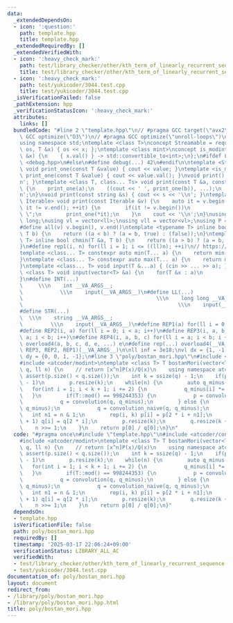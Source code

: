 ```yaml
---
data:
  _extendedDependsOn:
  - icon: ':question:'
    path: template.hpp
    title: template.hpp
  _extendedRequiredBy: []
  _extendedVerifiedWith:
  - icon: ':heavy_check_mark:'
    path: test/library_checker/other/kth_term_of_linearly_recurrent_sequence.test.cpp
    title: test/library_checker/other/kth_term_of_linearly_recurrent_sequence.test.cpp
  - icon: ':heavy_check_mark:'
    path: test/yukicoder/3044.test.cpp
    title: test/yukicoder/3044.test.cpp
  _isVerificationFailed: false
  _pathExtension: hpp
  _verificationStatusIcon: ':heavy_check_mark:'
  attributes:
    links: []
  bundledCode: "#line 2 \"template.hpp\"\n// #pragma GCC target(\"avx2\")\n// #pragma\
    \ GCC optimize(\"O3\")\n// #pragma GCC optimize(\"unroll-loops\")\n#include <bits/stdc++.h>\n\
    using namespace std;\ntemplate <class T>\nconcept Streamable = requires(ostream\
    \ os, T &x) { os << x; };\ntemplate <class mint>\nconcept is_modint = requires(mint\
    \ &x) {\n    { x.val() } -> std::convertible_to<int>;\n};\n#ifdef LOCAL\n#include\
    \ <debug.hpp>\n#else\n#define debug(...) 42\n#endif\n\ntemplate <Streamable T>\
    \ void print_one(const T &value) { cout << value; }\ntemplate <is_modint T> void\
    \ print_one(const T &value) { cout << value.val(); }\nvoid print() { cout << '\\\
    n'; }\ntemplate <class T, class... Ts> void print(const T &a, const Ts &...b)\
    \ {\n    print_one(a);\n    ((cout << ' ', print_one(b)), ...);\n    cout << '\\\
    n';\n}\nvoid print(const string &s) { cout << s << '\\n'; }\ntemplate <ranges::range\
    \ Iterable> void print(const Iterable &v) {\n    auto it = v.begin();\n    for(;\
    \ it != v.end(); ++it) {\n        if(it != v.begin())\n            cout << \"\
    \ \";\n        print_one(*it);\n    }\n    cout << '\\n';\n}\nusing ll = long\
    \ long;\nusing vl = vector<ll>;\nusing vll = vector<vl>;\nusing P = pair<ll, ll>;\n\
    #define all(v) v.begin(), v.end()\ntemplate <typename T> inline bool chmax(T &a,\
    \ T b) {\n    return ((a < b) ? (a = b, true) : (false));\n}\ntemplate <typename\
    \ T> inline bool chmin(T &a, T b) {\n    return ((a > b) ? (a = b, true) : (false));\n\
    }\n#define rep1(i, n) for(ll i = 1; i <= ((ll)n); ++i)\n// https://trap.jp/post/1224/\n\
    template <class... T> constexpr auto min(T... a) {\n    return min(initializer_list<common_type_t<T...>>{a...});\n\
    }\ntemplate <class... T> constexpr auto max(T... a) {\n    return max(initializer_list<common_type_t<T...>>{a...});\n\
    }\ntemplate <class... T> void input(T &...a) { (cin >> ... >> a); }\ntemplate\
    \ <class T> void input(vector<T> &a) {\n    for(T &x : a)\n        cin >> x;\n\
    }\n#define INT(...)                                                          \
    \     \\\n    int __VA_ARGS__;                                               \
    \            \\\n    input(__VA_ARGS__)\n#define LL(...)                     \
    \                                           \\\n    long long __VA_ARGS__;   \
    \                                                  \\\n    input(__VA_ARGS__)\n\
    #define STR(...)                                                             \
    \  \\\n    string __VA_ARGS__;                                               \
    \         \\\n    input(__VA_ARGS__)\n#define REP1(a) for(ll i = 0; i < a; i++)\n\
    #define REP2(i, a) for(ll i = 0; i < a; i++)\n#define REP3(i, a, b) for(ll i =\
    \ a; i < b; i++)\n#define REP4(i, a, b, c) for(ll i = a; i < b; i += c)\n#define\
    \ overload4(a, b, c, d, e, ...) e\n#define rep(...) overload4(__VA_ARGS__, REP4,\
    \ REP3, REP2, REP1)(__VA_ARGS__)\n\nll inf = 3e18;\nvl dx = {1, -1, 0, 0};\nvl\
    \ dy = {0, 0, 1, -1};\n#line 3 \"poly/bostan_mori.hpp\"\n#include <atcoder/convolution>\n\
    #include <atcoder/modint>\ntemplate <class T> T bostanMori(vector<T> p, vector<T>\
    \ q, ll n) {\n    // return [x^n]P(x)/Q(x)\n    using namespace atcoder;\n   \
    \ assert(p.size() < q.size());\n    int k = ssize(q) - 1;\n    if(p.size() < k\
    \ - 1)\n        p.resize(k);\n    while(n) {\n        auto q_minus(q);\n     \
    \   for(int i = 1; i < k + 1; i += 2) {\n            q_minus[i] *= -1;\n     \
    \   }\n        if(T::mod() == 998244353) {\n            p = convolution(p, q_minus);\n\
    \            q = convolution(q, q_minus);\n        } else {\n            p = convolution_naive(p,\
    \ q_minus);\n            q = convolution_naive(q, q_minus);\n        }\n     \
    \   int n1 = n & 1;\n        rep(i, k) p[i] = p[2 * i + n1];\n        rep(i, k\
    \ + 1) q[i] = q[2 * i];\n        p.resize(k);\n        q.resize(k + 1);\n    \
    \    n >>= 1;\n    }\n    return p[0] / q[0];\n}\n"
  code: "#pragma once\n#include \"template.hpp\"\n#include <atcoder/convolution>\n\
    #include <atcoder/modint>\ntemplate <class T> T bostanMori(vector<T> p, vector<T>\
    \ q, ll n) {\n    // return [x^n]P(x)/Q(x)\n    using namespace atcoder;\n   \
    \ assert(p.size() < q.size());\n    int k = ssize(q) - 1;\n    if(p.size() < k\
    \ - 1)\n        p.resize(k);\n    while(n) {\n        auto q_minus(q);\n     \
    \   for(int i = 1; i < k + 1; i += 2) {\n            q_minus[i] *= -1;\n     \
    \   }\n        if(T::mod() == 998244353) {\n            p = convolution(p, q_minus);\n\
    \            q = convolution(q, q_minus);\n        } else {\n            p = convolution_naive(p,\
    \ q_minus);\n            q = convolution_naive(q, q_minus);\n        }\n     \
    \   int n1 = n & 1;\n        rep(i, k) p[i] = p[2 * i + n1];\n        rep(i, k\
    \ + 1) q[i] = q[2 * i];\n        p.resize(k);\n        q.resize(k + 1);\n    \
    \    n >>= 1;\n    }\n    return p[0] / q[0];\n}"
  dependsOn:
  - template.hpp
  isVerificationFile: false
  path: poly/bostan_mori.hpp
  requiredBy: []
  timestamp: '2025-03-17 22:06:24+09:00'
  verificationStatus: LIBRARY_ALL_AC
  verifiedWith:
  - test/library_checker/other/kth_term_of_linearly_recurrent_sequence.test.cpp
  - test/yukicoder/3044.test.cpp
documentation_of: poly/bostan_mori.hpp
layout: document
redirect_from:
- /library/poly/bostan_mori.hpp
- /library/poly/bostan_mori.hpp.html
title: poly/bostan_mori.hpp
---
```

